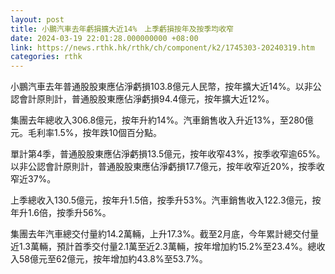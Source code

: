 ```yaml
---
layout: post
title: 小鵬汽車去年虧損擴大近14%　上季虧損按年及按季均收窄
date: 2024-03-19 22:01:28.000000000 +08:00
link: https://news.rthk.hk/rthk/ch/component/k2/1745303-20240319.htm
categories: rthk
---
```


小鵬汽車去年普通股股東應佔淨虧損103.8億元人民幣，按年擴大近14%。以非公認會計原則計，普通股股東應佔淨虧損94.4億元，按年擴大近12%。

集團去年總收入306.8億元，按年升約14%。汽車銷售收入升近13%，至280億元。毛利率1.5%，按年跌10個百分點。

單計第4季，普通股股東應佔淨虧損13.5億元，按年收窄43%，按季收窄逾65%。以非公認會計原則計，普通股股東應佔淨虧損17.7億元，按年收窄近20%，按季收窄近37%。

上季總收入130.5億元，按年升1.5倍，按季升53%。汽車銷售收入122.3億元，按年升1.6倍，按季升56%。

集團去年汽車總交付量約14.2萬輛，上升17.3%。截至2月底，今年累計總交付量近1.3萬輛，預計首季交付量2.1萬至近2.3萬輛，按年增加約15.2%至23.4%。總收入58億元至62億元，按年增加約43.8%至53.7%。
